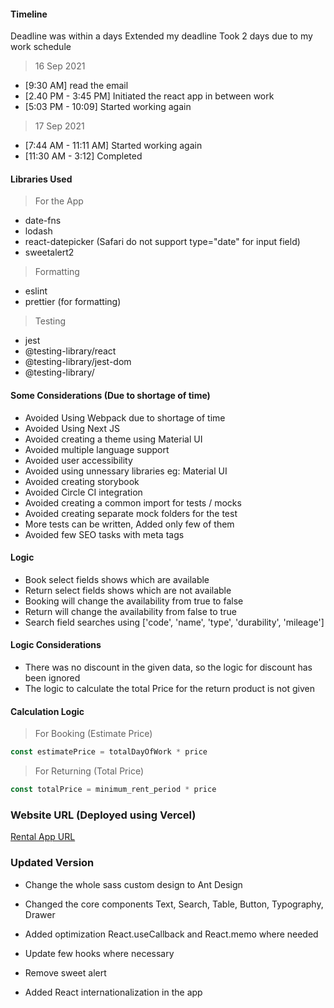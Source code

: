 #### Timeline ####

Deadline was within a days
Extended my deadline
Took 2 days due to my work schedule

> 16 Sep 2021

* [9:30 AM] read the email
* [2.40 PM - 3:45 PM] Initiated the react app in between work
* [5:03 PM - 10:09] Started working again

> 17 Sep 2021

* [7:44 AM - 11:11 AM] Started working again
* [11:30 AM - 3:12] Completed

#### Libraries Used ####

> For the App

* date-fns
* lodash
* react-datepicker (Safari do not support type="date" for input field)
* sweetalert2

> Formatting

* eslint
* prettier (for formatting)

> Testing

* jest
* @testing-library/react
* @testing-library/jest-dom
* @testing-library/

#### Some Considerations (Due to shortage of time) ####

* Avoided Using Webpack due to shortage of time
* Avoided Using Next JS
* Avoided creating a theme using Material UI
* Avoided multiple language support
* Avoided user accessibility
* Avoided using unnessary libraries eg: Material UI
* Avoided creating storybook
* Avoided Circle CI integration
* Avoided creating a common import for tests / mocks
* Avoided creating separate mock folders for the test
* More tests can be written, Added only few of them
* Avoided few SEO tasks with meta tags


#### Logic ####

* Book select fields shows which are available
* Return select fields shows which are not available
* Booking will change the availability from true to false
* Return will change the availability from false to true
* Search field searches using ['code', 'name', 'type', 'durability', 'mileage']

#### Logic Considerations ####

* There was no discount in the given data, so the logic for discount has been ignored
* The logic to calculate the total Price for the return product is not given

#### Calculation Logic ####

> For Booking (Estimate Price)

```javascript
const estimatePrice = totalDayOfWork * price
```

> For Returning (Total Price)

```javascript
const totalPrice = minimum_rent_period * price
```

### Website URL (Deployed using Vercel) ####

[Rental App URL](https://react-rental-30qus51gt-mp5maker.vercel.app/)


### Updated Version ###

* Change the whole sass custom design to Ant Design
* Changed the core components Text, Search, Table, Button, Typography, Drawer
* Added optimization React.useCallback and React.memo where needed
* Update few hooks where necessary
* Remove sweet alert

* Added React internationalization in the app